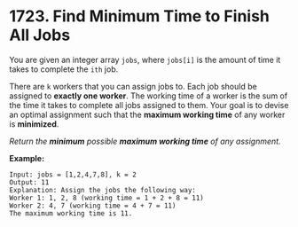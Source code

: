 # 1723. Find Minimum Time to Finish All Jobs

You are given an integer array `jobs`, where `jobs[i]` is the amount of time it takes to complete the `ith` job.

There are `k` workers that you can assign jobs to. Each job should be assigned to **exactly one worker**. The working time of a worker is the sum of the time it takes to complete all jobs assigned to them. Your goal is to devise an optimal assignment such that the **maximum working time** of any worker is **minimized**.

*Return the **minimum** possible **maximum working time** of any assignment.*

**Example:**
```
Input: jobs = [1,2,4,7,8], k = 2
Output: 11
Explanation: Assign the jobs the following way:
Worker 1: 1, 2, 8 (working time = 1 + 2 + 8 = 11)
Worker 2: 4, 7 (working time = 4 + 7 = 11)
The maximum working time is 11.
```
